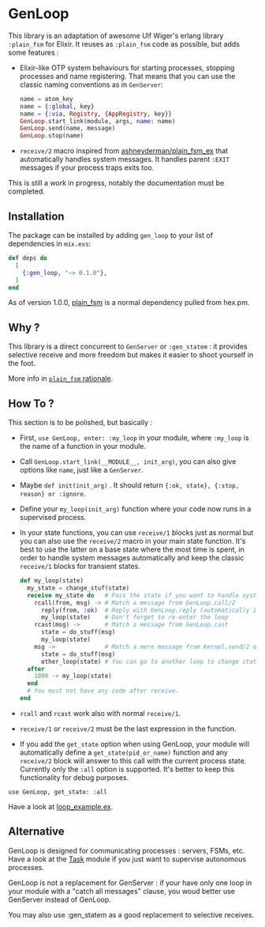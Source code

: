 # GenLoop

This library is an adaptation of awesome Ulf Wiger's erlang library `:plain_fsm` for
Elixir. It reuses as `:plain_fsm` code as possible, but adds some features :

- Elixir-like OTP system behaviours for starting processes, stopping processes and name
  registering. That means that you can use the classic naming conventions as in
  `GenServer`:
  ```elixir
  name = atom_key
  name = {:global, key}
  name = {:via, Registry, {AppRegistry, key}}
  GenLoop.start_link(module, args, name: name)
  GenLoop.send(name, message)
  GenLoop.stop(name)
  ```
- `receive/2` macro inspired from
  [ashneyderman/plain_fsm_ex](https://github.com/ashneyderman/plain_fsm_ex) that
  automatically handles system messages. It handles parent `:EXIT` messages if
  your process traps exits too.

This is still a work in progress, notably the documentation must be completed.

## Installation

The package can be installed by adding `gen_loop` to your list
of dependencies in `mix.exs`:

```elixir
def deps do
  [
    {:gen_loop, "~> 0.1.0"},
  ]
end
```

As of version 1.0.0, [plain_fsm](https://hex.pm/packages/plain_fsm) is
a normal dependency pulled from hex.pm.

## Why ?

This library is a direct concurrent to `GenServer` or `:gen_statem` : it provides
selective receive and more freedom but makes it easier to shoot yourself in the
foot.

More info in [`plain_fsm` rationale](https://github.com/uwiger/plain_fsm/blob/master/doc/plain_fsm.md).

## How To ?

This section is to be polished, but basically :

- First, `use GenLoop, enter: :my_loop` in your module, where `:my_loop` is the
  name of a function in your module.
- Call `GenLoop.start_link(__MODULE__, init_arg)`, you can also give options like
  `name`, just like a `GenServer`.
- Maybe `def init(init_arg)` . It should return `{:ok, state}, {:stop, reason} or :ignore`.
- Define your `my_loop(init_arg)` function where your code now runs in a
  supervised process.
- In your state functions, you can use `receive/1` blocks just as normal
  but you can also use the `receive/2` macro in your main state function.
  It's best to use the latter on a base state where the most time is spent,
  in order to handle system messages automatically and keep the classic
  `receive/1` blocks for transient states.

  ```elixir
  def my_loop(state)
    my_state = change_stuf(state)
    receive my_state do   # Pass the state if you want to handle system messages
      rcall(from, msg) -> # Match a message from GenLoop.call/2
        reply(from, :ok)  # Reply with GenLoop.reply (automatically imported)
        my_loop(state)    # Don't forget to re-enter the loop
      rcast(msg) ->       # Match a message from GenLoop.cast
        state = do_stuff(msg)
        my_loop(state)
      msg ->              # Match a mere message from Kernel.send/2 or GenLoop.send/2
        state = do_stuff(msg)
        other_loop(state) # You can go to another loop to change state
    after
      1000 -> my_loop(state)
    end
    # You must not have any code after receive.
  end
  ```
- `rcall` and `rcast` work also with normal `receive/1`.
- `receive/1` or `receive/2` must be the last expression in the function. 
- If you add the `get_state` option when using GenLoop, your module
  will automatically define a `get_state(pid_or_name)` function
  and any `receive/2` block will answer to this call with the current
  process state. 
  Currently only the `:all` option is supported.
  It's better to keep this functionality for debug
  purposes.

 ```
 use GenLoop, get_state: :all
 ```


Have a look at [loop_example.ex](https://github.com/niahoo/gen_loop/blob/master/lib/loop_example.ex).

## Alternative

GenLoop is designed for communicating processes : servers, FSMs, etc. Have a
look at the [Task](https://hexdocs.pm/elixir/Task.html) module if you just want
to supervise autonomous processes.

GenLoop is not a replacement for GenServer : if your have only one loop in your
module with a "catch all messages" clause, you woud better use GenServer
instead of GenLoop.

You may also use :gen_statem as a good replacement to selective receives.